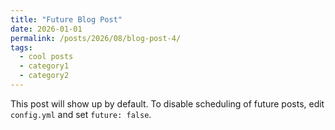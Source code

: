```yaml
---
title: "Future Blog Post"
date: 2026-01-01
permalink: /posts/2026/08/blog-post-4/
tags:
  - cool posts
  - category1
  - category2
---
```


This post will show up by default. To disable scheduling of future posts, edit `config.yml` and set `future: false`.
